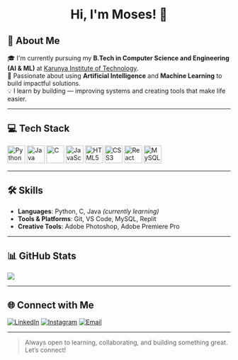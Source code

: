 <div align="center">
  <h1>Hi, I'm Moses! 👋</h1>
</div>

## 🚀 About Me

🎓 I'm currently pursuing my **B.Tech in Computer Science and Engineering (AI & ML)** at [Karunya Institute of Technology](https://www.karunya.edu/).  
🧠 Passionate about using **Artificial Intelligence** and **Machine Learning** to build impactful solutions.  
💡 I learn by building — improving systems and creating tools that make life easier.

---

## 💻 Tech Stack

<div align="left">
  <img src="https://cdn.jsdelivr.net/gh/devicons/devicon/icons/python/python-original.svg" height="40" alt="Python" />
  <img src="https://cdn.jsdelivr.net/gh/devicons/devicon/icons/java/java-original.svg" height="40" alt="Java" />
  <img src="https://cdn.jsdelivr.net/gh/devicons/devicon/icons/c/c-original.svg" height="40" alt="C" />
  <img src="https://cdn.jsdelivr.net/gh/devicons/devicon/icons/javascript/javascript-original.svg" height="40" alt="JavaScript" />
  <img src="https://cdn.jsdelivr.net/gh/devicons/devicon/icons/html5/html5-original.svg" height="40" alt="HTML5" />
  <img src="https://cdn.jsdelivr.net/gh/devicons/devicon/icons/css3/css3-original.svg" height="40" alt="CSS3" />
  <img src="https://cdn.jsdelivr.net/gh/devicons/devicon/icons/react/react-original.svg" height="40" alt="React" />
  <img src="https://cdn.jsdelivr.net/gh/devicons/devicon/icons/mysql/mysql-original.svg" height="40" alt="MySQL" />
</div>

---

## 🛠️ Skills

- **Languages**: Python, C, Java *(currently learning)*
- **Tools & Platforms**: Git, VS Code, MySQL, Replit  
- **Creative Tools**: Adobe Photoshop, Adobe Premiere Pro  

---

## 📊 GitHub Stats

<div align="left">
  <img src="https://github-readme-stats.vercel.app/api/top-langs/?username=mosesfdo&layout=compact&theme=tokyonight&hide_border=true" />
</div>

---

## 🌐 Connect with Me

[![LinkedIn](https://img.shields.io/badge/LinkedIn-%230077B5.svg?logo=linkedin&logoColor=white)](https://linkedin.com/in/mosesfdo)
[![Instagram](https://img.shields.io/badge/Instagram-%23E4405F.svg?logo=Instagram&logoColor=white)](https://instagram.com/moses_fdo)
[![Email](https://img.shields.io/badge/Email-D14836?logo=gmail&logoColor=white)](mailto:dmosesfernando@gmail.com)

---

> Always open to learning, collaborating, and building something great. Let’s connect!
